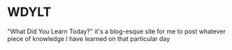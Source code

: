 # WDYLT
"What Did You Learn Today?" it's a blog-esque site for me to post whatever piece of knowledge I have learned on that particular day
